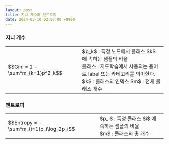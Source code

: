 ```yaml
---
layout: post
title: 지니 계수와 엔트로피
date: 2024-03-10 02:07:00 +0900
---
```

### 지니 계수
<table>
<tr>
<td class="letex">$$Gini = 1 - \sum^m_{k=1}p^2_k$$</td>
<td class="letex-desc">
$p_k$ : 특정 노드에서 클래스 $k$ 에 속하는 샘플의 비율 <br />
클래스 : 지도학습에서 사용되는 용어로 label 또는 카테고리를 의미한다. <br />
$k$ : 클래스의 인덱스
$m$ : 전체 클래스 개수
</td>
</tr>
</table>


### 엔트로피
<table>
<tr>
<td class="letex">$$Entropy = -\sum^m_{i=1}p_i\log_2p_i$$</td>
<td class="letex-desc">
$p_i$ : 특정 클래스 $i$ 에 속하는 샘플의 비율<br />
$m$ : 클래스의 총 개수
</td>
</tr>
</table>